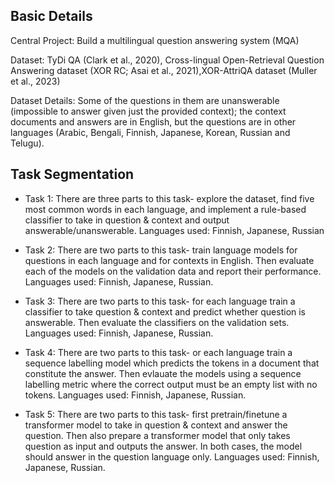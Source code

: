 ## Basic Details

Central Project: Build a multilingual question answering system (MQA)

Dataset: TyDi QA (Clark et al., 2020), Cross-lingual Open-Retrieval Question Answering dataset (XOR RC; Asai et al., 2021),XOR-AttriQA dataset (Muller et al., 2023)

Dataset Details: Some of the questions in them are unanswerable (impossible to
answer given just the provided context); the context documents and answers are
in English, but the questions are in other languages (Arabic, Bengali, Finnish,
Japanese, Korean, Russian and Telugu). 

## Task Segmentation

- Task 1: There are three parts to this task-  explore the dataset, find five most common words in each language, and implement a rule-based classifier to take in question & context and output answerable/unanswerable. Languages used: Finnish, Japanese, Russian

- Task 2: There are two parts to this task- train language models for questions in each language and for contexts in English. Then evaluate each of the models on the validation data and report their performance. Languages used: Finnish, Japanese, Russian.

- Task 3: There are two parts to this task- for each language train a classifier to take question & context and predict whether question is answerable. Then evaluate the classifiers on the validation sets. Languages used: Finnish, Japanese, Russian.

- Task 4: There are two parts to this task-  or each language train a sequence labelling model which predicts the tokens in a document that constitute the answer. Then evlauate the models using a sequence labelling metric where the correct output must be an empty list with no tokens. Languages used: Finnish, Japanese, Russian.

- Task 5: There are two parts to this task- first pretrain/finetune a transformer model to take in question & context and answer the question. Then also prepare a transformer model that only takes question as input and outputs the answer. In both cases, the model should answer in the question language only. Languages used: Finnish, Japanese, Russian. 